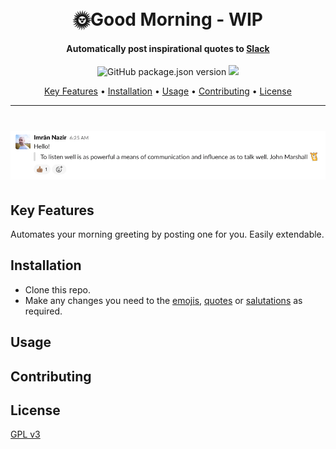 <h1 align="center">
  <br>
  🌞Good Morning - WIP
</h1>

<h4 align="center">Automatically post inspirational quotes to 
<a href="https://slack.com">Slack</a>
</h4>

<p align="center">
  <a>
    <img alt="GitHub package.json version" src="https://img.shields.io/github/package-json/v/timebandit/good-morning">
  </a>
  <a href="https://github.com/TimeBandit/good-morning/workflows/Node.js%20CI/badge.svg">
    <img src="https://github.com/TimeBandit/good-morning/workflows/Node.js%20CI/badge.svg">
  </a>
</p>

<p align="center">
  <a href="#key-features">Key Features</a> •
  <a href="#installation">Installation</a> •
  <a href="#usage">Usage</a> •
  <a href="#contributing">Contributing</a> •
  <a href="#license">License</a>
</p>

<hr>
<h1 align="center">
  <img src="./src/assets/banner.png">
</h1>

## Key Features

Automates your morning greeting by posting one for you. Easily extendable.

## Installation

- Clone this repo.
- Make any changes you need to the [emojis](src/emojis.ts), [quotes](src/quotes.ts) or [salutations](src/salutations.ts) as required.

## Usage

## Contributing

## License

[GPL v3](https://choosealicense.com/licenses/gpl-3.0)
